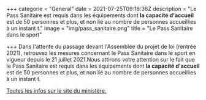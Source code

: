+++
categorie = "General"
date = 2021-07-25T09:18:36Z
description = "Le Pass Sanitaire est requis dans les équipements dont **la capacité d'accueil** est de 50 personnes et plus, et non lié au nombre de personnes accueillies à un instant t."
image = "img/pass_sanitaire.png"
title = "Le Pass Sanitaire dans le sport"

+++
Dans l'attente du passage devant l'Assemblée du projet de loi (rentrée 2021), retrouvez les mesures concernant le Pass Sanitaire dans le sport en vigueur depuis le 21 juillet 2021.Nous attirons votre attention sur le fait que le Pass Sanitaire est requis dans les équipements dont **la capacité d'accueil** est de 50 personnes et plus, et non lié au nombre de personnes accueillies à un instant t.

[Toutes les infos sur le site du ministère.](https://www.sports.gouv.fr/accueil-du-site/article/le-pass-sanitaire-dans-le-sport-a-partir-du-21-juillet-2021)